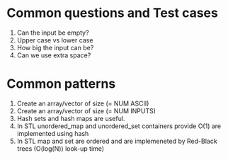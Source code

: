 # Common questions and Test cases
1. Can the input be empty?
2. Upper case vs lower case
3. How big the input can be?
4. Can we use extra space?

# Common patterns
1. Create an array/vector of size (= NUM ASCII)
2. Create an array/vector of size (= NUM INPUTS)
3. Hash sets and hash maps are useful. 
4. In STL unordered_map and unordered_set containers provide O(1) are implemented using hash
5. In STL map and set are ordered and are implemeneted by Red-Black trees (O(log(N)) look-up time)